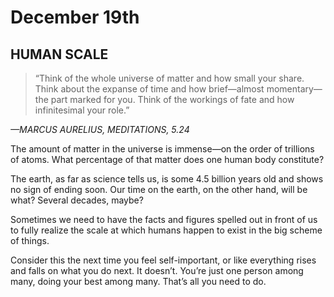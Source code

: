 # December 19th
## HUMAN SCALE

> “Think of the whole universe of matter and how small your share. Think about the expanse of time and how brief—almost momentary—the part marked for you. Think of the workings of fate and how infinitesimal your role.”

*—MARCUS AURELIUS, MEDITATIONS, 5.24*

The amount of matter in the universe is immense—on the order of trillions of atoms. What percentage of that matter does one human body constitute?

The earth, as far as science tells us, is some 4.5 billion years old and shows no sign of ending soon. Our time on the earth, on the other hand, will be what? Several decades, maybe?

Sometimes we need to have the facts and figures spelled out in front of us to fully realize the scale at which humans happen to exist in the big scheme of things.

Consider this the next time you feel self-important, or like everything rises and falls on what you do next. It doesn’t. You’re just one person among many, doing your best among many. That’s all you need to do.

